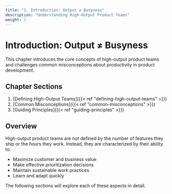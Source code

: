 ```yaml
---
title: "1. Introduction: Output ≠ Busyness"
description: "Understanding High-Output Product Teams"
weight: 1
---
```


# Introduction: Output ≠ Busyness

This chapter introduces the core concepts of high-output product teams and challenges common misconceptions about productivity in product development.

## Chapter Sections

1. [Defining High-Output Teams]({{< ref "defining-high-output-teams" >}})
2. [Common Misconceptions]({{< ref "common-misconceptions" >}})
3. [Guiding Principles]({{< ref "guiding-principles" >}})

## Overview

High-output product teams are not defined by the number of features they ship or the hours they work. Instead, they are characterized by their ability to:

- Maximize customer and business value
- Make effective prioritization decisions
- Maintain sustainable work practices
- Learn and adapt quickly

The following sections will explore each of these aspects in detail.
